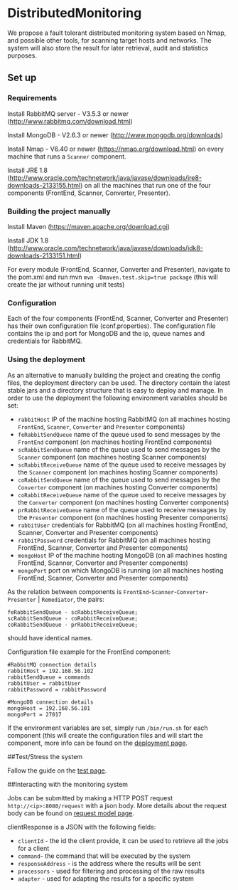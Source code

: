 # DistributedMonitoring

We propose a fault tolerant distributed monitoring system based on Nmap, and possible other tools, for scanning target hosts and networks. The system will also store the result for later retrieval, audit and statistics purposes.

## Set up

### Requirements

Install RabbitMQ server - V3.5.3 or newer (http://www.rabbitmq.com/download.html)

Install MongoDB - V2.6.3 or newer (http://www.mongodb.org/downloads)

Install Nmap - V6.40 or newer (https://nmap.org/download.html) on every machine that runs a `Scanner` component.

Install JRE 1.8 (http://www.oracle.com/technetwork/java/javase/downloads/jre8-downloads-2133155.html) on all the machines that run one of the four components (FrontEnd, Scanner, Converter, Presenter).

### Building the project manually

Install Maven (https://maven.apache.org/download.cgi)

Install JDK 1.8 (http://www.oracle.com/technetwork/java/javase/downloads/jdk8-downloads-2133151.html)

For every module (FrontEnd, Scanner, Converter and Presenter), navigate to the pom.xml and run mvn `mvn -Dmaven.test.skip=true package` (this will create the jar without running unit tests)

### Configuration

Each of the four components (FrontEnd, Scanner, Converter and Presenter) has their own configuration file (conf.properties). The configuration file contains the ip and port for MongoDB and the ip, queue names and credentials for RabbitMQ.

### Using the deployment

As an alternative to manually building the project and creating the config files, the deployment directory can be used. The directory contain the latest stable jars and a directory structure that is easy to deploy and manage.
In order to use the deployment the following environment variables should be set:

* `rabbitHost` IP of the machine hosting RabbitMQ (on all machines hosting `FrontEnd`, `Scanner`, `Converter` and `Presenter` components)
* `feRabbitSendQueue` name of the queue used to send messages by the `FrontEnd` component (on machines hosting FrontEnd components)
* `scRabbitSendQueue` name of the queue used to send messages by the `Scanner` component (on machines hosting Scanner components)
* `scRabbitReceiveQueue` name of the queue used to receive messages by the `Scanner` component (on machines hosting Scanner components)
* `coRabbitSendQueue` name of the queue used to send messages by the `Converter` component (on machines hosting Converter components)
* `coRabbitReceiveQueue` name of the queue used to receive messages by the `Converter` component (on machines hosting Converter components)
* `prRabbitReceiveQueue` name of the queue used to receive messages by the `Presenter` component (on machines hosting Presenter components)
* `rabbitUser` credentials for RabbitMQ (on all machines hosting FrontEnd, Scanner, Converter and Presenter components)
* `rabbitPassword` credentials for RabbitMQ (on all machines hosting FrontEnd, Scanner, Converter and Presenter components)
* `mongoHost` IP of the machine hosting MongoDB (on all machines hosting FrontEnd, Scanner, Converter and Presenter components)
* `mongoPort` port on which MongoDB is running (on all machines hosting FrontEnd, Scanner, Converter and Presenter components)

As the relation between components is `FrontEnd`-`Scanner`-`Converter`-`Presenter` \| `Remediator`, the pairs:
```
feRabbitSendQueue - scRabbitReceiveQueue;
scRabbitSendQueue - coRabbitReceiveQueue;
coRabbitSendQueue - prRabbitReceiveQueue;
```
should have identical names.

Configuration file example for the FrontEnd component:
```
#RabbitMQ connection details
rabbitHost = 192.168.56.102
rabbitSendQueue = commands
rabbitUser = rabbitUser
rabbitPassword = rabbitPassword

#MongoDB connection details
mongoHost = 192.168.56.101
mongoPort = 27017
```

If the environment variables are set, simply run `/bin/run.sh` for each component (this will create the configuration files and will start the component, more info can be found on the [deployment page](https://github.com/IrimieBogdan/DistributedMonitoring/wiki/Deployment).

##Test/Stress the system

Fallow the guide on the [test page](https://github.com/IrimieBogdan/DistributedMonitoring/wiki/Testing).

##Interacting with the monitoring system

Jobs can be submitted by making a HTTP POST request `http://<ip>:8080/request` with a json body. More details about the request body can be found on [request model page](https://github.com/IrimieBogdan/DistributedMonitoring/wiki/Requests).

clientResponse is a JSON with the following fields:
* `clientId` - the id the client provide, it can be used to retrieve all the jobs for a client
* `command`- the command that will be executed by the system
* `responseAddress` - is the address where the results will be sent
* `processors` - used for filtering and processing of the raw results
* `adapter` - used for adapting the results for a specific system
